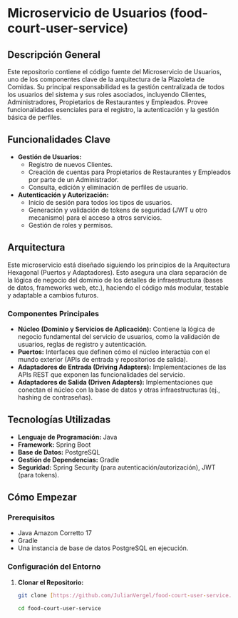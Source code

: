 # Microservicio de Usuarios (food-court-user-service)

## Descripción General

Este repositorio contiene el código fuente del Microservicio de Usuarios, uno de los componentes clave de la arquitectura de la Plazoleta de Comidas. Su principal responsabilidad es la gestión centralizada de todos los usuarios del sistema y sus roles asociados, incluyendo Clientes, Administradores, Propietarios de Restaurantes y Empleados. Provee funcionalidades esenciales para el registro, la autenticación y la gestión básica de perfiles.

## Funcionalidades Clave

* **Gestión de Usuarios:**
    * Registro de nuevos Clientes.
    * Creación de cuentas para Propietarios de Restaurantes y Empleados por parte de un Administrador.
    * Consulta, edición y eliminación de perfiles de usuario.
* **Autenticación y Autorización:**
    * Inicio de sesión para todos los tipos de usuarios.
    * Generación y validación de tokens de seguridad (JWT u otro mecanismo) para el acceso a otros servicios.
    * Gestión de roles y permisos.

## Arquitectura

Este microservicio está diseñado siguiendo los principios de la Arquitectura Hexagonal (Puertos y Adaptadores). Esto asegura una clara separación de la lógica de negocio del dominio de los detalles de infraestructura (bases de datos, frameworks web, etc.), haciendo el código más modular, testable y adaptable a cambios futuros.

### Componentes Principales

* **Núcleo (Dominio y Servicios de Aplicación):** Contiene la lógica de negocio fundamental del servicio de usuarios, como la validación de usuarios, reglas de registro y autenticación.
* **Puertos:** Interfaces que definen cómo el núcleo interactúa con el mundo exterior (APIs de entrada y repositorios de salida).
* **Adaptadores de Entrada (Driving Adapters):** Implementaciones de las APIs REST que exponen las funcionalidades del servicio.
* **Adaptadores de Salida (Driven Adapters):** Implementaciones que conectan el núcleo con la base de datos y otras infraestructuras (ej., hashing de contraseñas).

## Tecnologías Utilizadas

* **Lenguaje de Programación:** Java
* **Framework:** Spring Boot
* **Base de Datos:** PostgreSQL
* **Gestión de Dependencias:** Gradle
* **Seguridad:** Spring Security (para autenticación/autorización), JWT (para tokens).

## Cómo Empezar

### Prerequisitos

* Java Amazon Corretto 17
* Gradle
* Una instancia de base de datos PostgreSQL en ejecución.

### Configuración del Entorno

1.  **Clonar el Repositorio:**
    ```bash
    git clone [https://github.com/JulianVergel/food-court-user-service.git](https://github.com/JulianVergel/food-court-user-service.git)
    ```
    ```bash
    cd food-court-user-service
    ```
